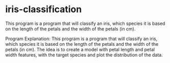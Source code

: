 # iris-classification
This program is a program that will classify an iris, which species it is based on the length of the petals and the width of the petals (in cm).


Program Explanation: This program is a program that will classify an iris, which species it is based on the length of the petals and the width of the petals (in cm).
The idea is to create a model with petal length and petal width features, with the target species and plot the distribution of the data.
